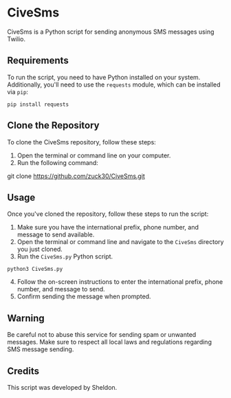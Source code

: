 # CiveSms

CiveSms is a Python script for sending anonymous SMS messages using Twilio.

## Requirements

To run the script, you need to have Python installed on your system. Additionally, you'll need to use the `requests` module, which can be installed via `pip`:

```
pip install requests
```

## Clone the Repository

To clone the CiveSms repository, follow these steps:

1. Open the terminal or command line on your computer.
2. Run the following command:

git clone https://github.com/zuck30/CiveSms.git

## Usage

Once you've cloned the repository, follow these steps to run the script:

1. Make sure you have the international prefix, phone number, and message to send available.
2. Open the terminal or command line and navigate to the `CiveSms` directory you just cloned.
3. Run the `CiveSms.py` Python script.

```
python3 CiveSms.py
```

4. Follow the on-screen instructions to enter the international prefix, phone number, and message to send.
5. Confirm sending the message when prompted.

## Warning

Be careful not to abuse this service for sending spam or unwanted messages. Make sure to respect all local laws and regulations regarding SMS message sending.

## Credits

This script was developed by Sheldon.
